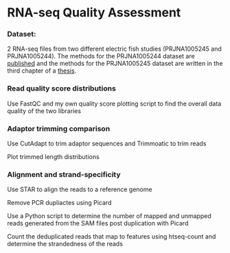 # RNA-seq Quality Assessment 

### Dataset:

2 RNA-seq files from two different electric fish studies (PRJNA1005245 and PRJNA1005244). The methods for the PRJNA1005244 dataset are [published](https://doi.org/10.1093/molbev/msae021) and the methods for the PRJNA1005245 dataset are written in the third chapter of a [thesis](https://canvas.uoregon.edu/courses/266187/files/22059308?module_item_id=5380118). 

### Read quality score distributions

Use FastQC and my own quality score plotting script to find the overall data quality of the two libraries 

### Adaptor trimming comparison

Use CutAdapt to trim adaptor sequences and Trimmoatic to trim reads

Plot trimmed length distributions

### Alignment and strand-specificity

Use STAR to align the reads to a reference genome

Remove PCR dupliactes using Picard

Use a Python script to determine the number of mapped and unmapped reads generated from the SAM files post duplication with Picard

Count the deduplicated reads that map to features using htseq-count and determine the strandedness of the reads


